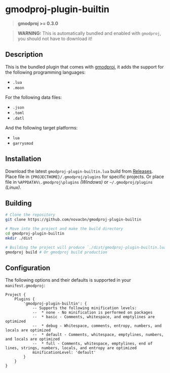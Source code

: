# gmodproj-plugin-builtin

> **gmodproj >= 0.3.0**

> **WARNING:** This is automatically bundled and enabled with `gmodproj`, you should not have to download it!

## Description

This is the bundled plugin that comes with [gmodproj](https://github.com/novacbn/gmodproj), it adds the support for the following programming languages:
* `.lua`
* `.moon`

For the following data files:
* `.json`
* `.toml`
* `.datl`

And the following target platforms:
* `lua`
* `garrysmod`

## Installation

Download the latest `gmodproj-plugin-builtin.lua` build from [Releases](https://github.com/novacbn/gmodproj-plugin-builtin/releases). Place file in `{PROJECTHOME}/.gmodproj/plugins` for specific projects. Or place file in `%APPDATA%\.gmodproj\plugins` _(Windows)_ or `~/.gmodproj/plugins` _(Linux)_.

## Building

```bash
# Clone the repository
git clone https://github.com/novacbn/gmodproj-plugin-builtin

# Move into the project and make the build directory
cd gmodproj-plugin-builtin
mkdir ./dist

# Building the project will produce `./dist/gmodproj-plugin-builtin.lua`
gmodproj build # Or gmodproj build production
```

## Configuration
The following options and their defaults is supported in your `manifest.gmodproj`:
```moonscript
Project {
    Plugins {
        'gmodproj-plugin-builtin': {
            -- Supports the following minification levels:
            --  * none - No minification is performed on packages
            --  * basic - Comments, whitespace, and emptylines are optimized
            --  * debug - Whitespace, comments, entropy, numbers, and locals are optimized
            --  * default - Comments, whitespace, emptylines, numbers, and locals are optimized
            --  * full - Comments, whitespace, emptylines, end of lines, strings, numbers, locals, and entropy are optimized
            minificationLevel: 'default'
        }
    }
}
```